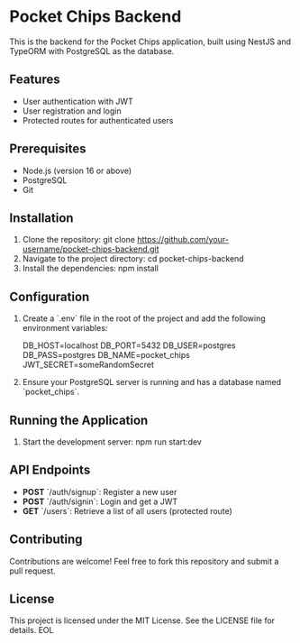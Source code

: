 
# Pocket Chips Backend

This is the backend for the Pocket Chips application, built using NestJS and TypeORM with PostgreSQL as the database.

## Features
- User authentication with JWT
- User registration and login
- Protected routes for authenticated users

## Prerequisites
- Node.js (version 16 or above)
- PostgreSQL
- Git

## Installation
1. Clone the repository:
   git clone https://github.com/your-username/pocket-chips-backend.git
2. Navigate to the project directory:
   cd pocket-chips-backend
3. Install the dependencies:
   npm install

## Configuration
1. Create a \`.env\` file in the root of the project and add the following environment variables:

   DB_HOST=localhost
   DB_PORT=5432
   DB_USER=postgres
   DB_PASS=postgres
   DB_NAME=pocket_chips
   JWT_SECRET=someRandomSecret

2. Ensure your PostgreSQL server is running and has a database named \`pocket_chips\`.

## Running the Application
1. Start the development server:
   npm run start:dev

## API Endpoints
- **POST** \`/auth/signup\`: Register a new user
- **POST** \`/auth/signin\`: Login and get a JWT
- **GET** \`/users\`: Retrieve a list of all users (protected route)

## Contributing
Contributions are welcome! Feel free to fork this repository and submit a pull request.

## License
This project is licensed under the MIT License. See the LICENSE file for details.
EOL
